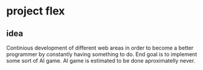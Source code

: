 # project flex

## idea
Continious development of different web areas in order to become a better programmer by constantly having something to do. End goal is to implement some sort of AI game. AI game is estimated to be done aproximatelly never. 